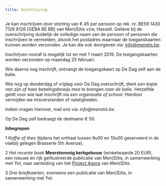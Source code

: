 ```yaml
---
title: Inschrijving
---
```


Je kan inschrijven door storting van € 45 per persoon op rek. nr. BE59 1430 7126 8126 [GEBA BE BB] van Men(S)tis vzw, Hasselt. Gelieve bij de overschrijving duidelijk de volledige naam van de persoon of personen die inschrijven te vermelden, alsook het postadres waarnaar de toeganskaarten kunnen worden verzonden. Je kan die ook doorgeven via: info@menstis.be. 

Inschrijven vooraf is mogelijk tot en met 1 maart 2019. De toegangskaarten worden verzonden op maandag 25 februari.

Wie daarna nog inschrijft, ontvangt de toegangskaart op De Dag zelf aan de balie. 

Wie nog op donderdag of vrijdag voor De Dag overschrijft, dient _een kopie van zijn of haar betalingsbewijs mee te brengen naar de balie_. Hetzelfde geldt voor wie laat inschrijft via _een organisatie of school_. Hierdoor vermijden we misverstanden of nalatigheden. 

Indien vragen hierover, mail ons via: _info@menstis.be_.

Op De Dag zelf bedraagt de deelname € 50. 

**Inbegrepen**

1 _Koffie of thee_ (tijdens het onthaal tussen 9u00 en 10u00 geserveerd in de vlakbij gelegen Brasserie 5th Avenue). 

2 _Het recente boek_ **Meerstemmig kerkgebouw** (winkelwaarde 20 EUR), een nieuwe en rijk geïllustreerde publicatie van Men(S)tis, in samenwerking met Yot, naar aanleiding van het [Project Agora](http://www.menstis.be/producties/Agora/) van Men(S)tis. 

3 _Drie briefkaarten_, eveneens een publicatie van Men(S)tis, in samenwerking met Yot.






 







